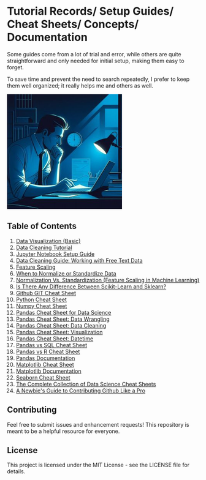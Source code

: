 # Tutorial Records/ Setup Guides/ Cheat Sheets/ Concepts/ Documentation

Some guides come from a lot of trial and error, while others are quite straightforward and only needed for initial setup, making them easy to forget. 

To save time and prevent the need to search repeatedly, I prefer to keep them well organized; it really helps me and others as well.

![data_analysis_night](https://github.com/vialliw/Hyperion_Data_Science_Bootcamp/blob/main/image/data_analysis_night.jpg?raw=true)

## Table of Contents

1. [Data Visualization (Basic)](Data_Visualization%20(Basic).md)
2. [Data Cleaning Tutorial](https://github.com/vialliw/Hyperion_Data_Science_Bootcamp/blob/main/Data%20Cleaning%20Tutorial.ipynb)
3. [Jupyter Notebook Setup Guide](jupyter-setup-guide.md)
4. [Data Cleaning Guide: Working with Free Text Data](https://github.com/vialliw/Hyperion_Data_Science_Bootcamp/blob/main/data-cleaning-markdown.md)
5. [Feature Scaling](https://www.youtube.com/watch?v=Y7m9MyPxcyQ)
6. [When to Normalize or Standardize Data](https://www.secoda.co/learn/when-to-normalize-or-standardize-data)
7. [Normalization Vs. Standardization (Feature Scaling in Machine Learning)](https://www.youtube.com/watch?v=bqhQ2LWBheQ)
8. [Is There Any Difference Between Scikit-Learn and Sklearn?](https://towardsdatascience.com/scikit-learn-vs-sklearn-6944b9dc1736#:)
9. [Github GIT Cheat Sheet](https://education.github.com/git-cheat-sheet-education.pdf)
10. [Python Cheat Sheet](https://cdn.codewithmosh.com/image/upload/v1702942822/cheat-sheets/python.pdf)
11. [Numpy Cheat Sheet](https://assets.datacamp.com/blog_assets/Numpy_Python_Cheat_Sheet.pdf)
12. [Pandas Cheat Sheet for Data Science](https://datascientyst.com/pandas-cheat-sheet-for-data-science)
13. [Pandas Cheat Sheet: Data Wrangling](https://pandas.pydata.org/Pandas_Cheat_Sheet.pdf)
14. [Pandas Cheat Sheet: Data Cleaning](https://datascientyst.com/pandas-cheat-sheet-data-cleaning)
15. [Pandas Cheat Sheet: Visualization](https://datascientyst.com/pandas-visualization-cheat-sheet)
16. [Pandas Cheat Sheet: Datetime](https://datascientyst.com/pandas-datetime-cheat-sheet/)
17. [Pandas vs SQL Cheat Sheet](https://datascientyst.com/pandas-vs-sql-cheat-sheet/)
18. [Pandas vs R Cheat Sheet](https://datascientyst.com/pandas-vs-r-cheat-sheet/)
19. [Pandas Documentation](https://pandas.pydata.org/docs/)
20. [Matplotlib Cheat Sheet](https://matplotlib.org/cheatsheets/cheatsheets.pdf)
21. [Matplotlib Documentation](https://matplotlib.org/stable/index.html)
22. [Seaborn Cheat Sheet](https://s3.amazonaws.com/assets.datacamp.com/blog_assets/Python_Seaborn_Cheat_Sheet.pdf)
23. [The Complete Collection of Data Science Cheat Sheets](https://www.kdnuggets.com/publications/sheets/The_Complete_Collection_of_Data_Science_Cheatsheets_KDnuggets.pdf)
24. [A Newbie's Guide to Contributing Github Like a Pro](https://github.com/vialliw/Tech_Notes/blob/main/A%20Newbie's%20Guide%20to%20Contributing%20Like%20a%20Pro.md)

## Contributing

Feel free to submit issues and enhancement requests! This repository is meant to be a helpful resource for everyone.

## License

This project is licensed under the MIT License - see the LICENSE file for details.
